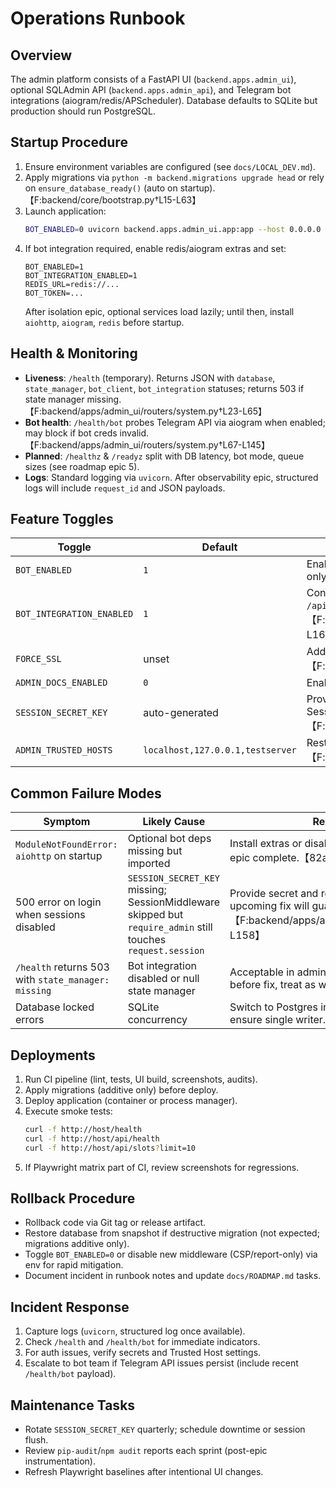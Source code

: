 # Operations Runbook

## Overview
The admin platform consists of a FastAPI UI (`backend.apps.admin_ui`), optional SQLAdmin API (`backend.apps.admin_api`), and Telegram bot integrations (aiogram/redis/APScheduler). Database defaults to SQLite but production should run PostgreSQL.

## Startup Procedure
1. Ensure environment variables are configured (see `docs/LOCAL_DEV.md`).
2. Apply migrations via `python -m backend.migrations upgrade head` or rely on `ensure_database_ready()` (auto on startup).【F:backend/core/bootstrap.py†L15-L63】
3. Launch application:
   ```bash
   BOT_ENABLED=0 uvicorn backend.apps.admin_ui.app:app --host 0.0.0.0 --port 8000
   ```
4. If bot integration required, enable redis/aiogram extras and set:
   ```env
   BOT_ENABLED=1
   BOT_INTEGRATION_ENABLED=1
   REDIS_URL=redis://...
   BOT_TOKEN=...
   ```
   After isolation epic, optional services load lazily; until then, install `aiohttp`, `aiogram`, `redis` before startup.

## Health & Monitoring
- **Liveness**: `/health` (temporary). Returns JSON with `database`, `state_manager`, `bot_client`, `bot_integration` statuses; returns 503 if state manager missing.【F:backend/apps/admin_ui/routers/system.py†L23-L65】
- **Bot health**: `/health/bot` probes Telegram API via aiogram when enabled; may block if bot creds invalid.【F:backend/apps/admin_ui/routers/system.py†L67-L145】
- **Planned**: `/healthz` & `/readyz` split with DB latency, bot mode, queue sizes (see roadmap epic 5).
- **Logs**: Standard logging via `uvicorn`. After observability epic, structured logs will include `request_id` and JSON payloads.

## Feature Toggles
| Toggle | Default | Description |
| --- | --- | --- |
| `BOT_ENABLED` | `1` | Enables bot runtime integration. Set `0` for admin-only deployments (requires lazy import fix). |
| `BOT_INTEGRATION_ENABLED` | `1` | Controls runtime switch; also accessible via `/api/bot/integration` POST (protected).【F:backend/apps/admin_ui/routers/api.py†L115-L166】 |
| `FORCE_SSL` | unset | Adds HTTPS redirect middleware when truthy.【F:backend/apps/admin_ui/app.py†L52-L58】 |
| `ADMIN_DOCS_ENABLED` | `0` | Enables `/docs`/`/redoc` for admin UI when set. |
| `SESSION_SECRET_KEY` | auto-generated | Provide strong secret to enable SessionMiddleware; mandatory in prod.【F:backend/apps/admin_ui/app.py†L59-L82】 |
| `ADMIN_TRUSTED_HOSTS` | `localhost,127.0.0.1,testserver` | Restricts Host headers via Starlette middleware.【F:backend/apps/admin_ui/app.py†L44-L53】 |

## Common Failure Modes
| Symptom | Likely Cause | Resolution |
| --- | --- | --- |
| `ModuleNotFoundError: aiohttp` on startup | Optional bot deps missing but imported | Install extras or disable bot once isolation epic complete.【82a108†L1-L18】 |
| 500 error on login when sessions disabled | `SESSION_SECRET_KEY` missing; SessionMiddleware skipped but `require_admin` still touches `request.session` | Provide secret and reinstall `itsdangerous`; upcoming fix will guard fallback.【F:backend/apps/admin_ui/security.py†L97-L158】 |
| `/health` returns 503 with `state_manager: missing` | Bot integration disabled or null state manager | Acceptable in admin-only mode post-epic; before fix, treat as warning. |
| Database locked errors | SQLite concurrency | Switch to Postgres in prod or enable WAL, ensure single writer. |

## Deployments
1. Run CI pipeline (lint, tests, UI build, screenshots, audits).
2. Apply migrations (additive only) before deploy.
3. Deploy application (container or process manager).
4. Execute smoke tests:
   ```bash
   curl -f http://host/health
   curl -f http://host/api/health
   curl -f http://host/api/slots?limit=10
   ```
5. If Playwright matrix part of CI, review screenshots for regressions.

## Rollback Procedure
- Rollback code via Git tag or release artifact.
- Restore database from snapshot if destructive migration (not expected; migrations additive only).
- Toggle `BOT_ENABLED=0` or disable new middleware (CSP/report-only) via env for rapid mitigation.
- Document incident in runbook notes and update `docs/ROADMAP.md` tasks.

## Incident Response
1. Capture logs (`uvicorn`, structured log once available).
2. Check `/health` and `/health/bot` for immediate indicators.
3. For auth issues, verify secrets and Trusted Host settings.
4. Escalate to bot team if Telegram API issues persist (include recent `/health/bot` payload).

## Maintenance Tasks
- Rotate `SESSION_SECRET_KEY` quarterly; schedule downtime or session flush.
- Review `pip-audit`/`npm audit` reports each sprint (post-epic instrumentation).
- Refresh Playwright baselines after intentional UI changes.
